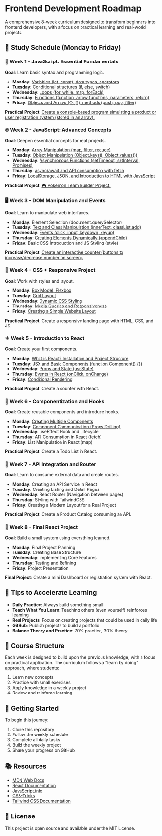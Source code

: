 # Frontend Development Roadmap

A comprehensive 8-week curriculum designed to transform beginners into frontend developers, with a focus on practical learning and real-world projects.

## 📅 Study Schedule (Monday to Friday)

### 🚀 Week 1 - JavaScript: Essential Fundamentals

**Goal**: Learn basic syntax and programming logic.

- **Monday**: [Variables (let, const), data types, operators](week1/monday.md)
- **Tuesday**: [Conditional structures (if, else, switch)](week1/tuesday.md)
- **Wednesday**: [Loops (for, while, map, forEach)](week1/wednesday.md)
- **Thursday**: [Functions (function, arrow functions, parameters, return)](week1/thursday.md)
- **Friday**: [Objects and Arrays ({}, []), methods (push, pop, filter)](week1/friday.md)

**Practical Project**: [Create a console-based program simulating a product or user registration system (stored in an array).](week1/week-project/project.md)

### 🔥 Week 2 - JavaScript: Advanced Concepts

**Goal**: Deepen essential concepts for real projects.

- **Monday**: [Array Manipulation (map, filter, reduce)](week2/monday.md)
- **Tuesday**: [Object Manipulation (Object.keys(), Object.values())](week2/tuesday.md)
- **Wednesday**: [Asynchronous Functions (setTimeout, setInterval, Promises)](week2/wednesday.md)
- **Thursday**: [async/await and API consumption with fetch](week2/thursday.md)
- **Friday**: [LocalStorage, JSON, and Introduction to HTML with JavaScript](week2/friday.md)

**Practical Project**: [🎮 Pokemon Team Builder Project.](week2/week-project/project.md)

### 🖥️ Week 3 - DOM Manipulation and Events

**Goal**: Learn to manipulate web interfaces.

- **Monday**: [Element Selection (document.querySelector)](week3/monday.md)
- **Tuesday**: [Text and Class Manipulation (innerText, classList.add)](week3/tuesday.md)
- **Wednesday**: [Events (click, input, keydown, keyup)](week3/wednesday.md)
- **Thursday**: [Creating Elements Dynamically (appendChild)](week3/thursday.md)
- **Friday**: [Basic CSS Introduction and JS Styling (style)](week3/friday.md)

**Practical Project**: [Create an interactive counter (buttons to increase/decrease number on screen).](week3/week-project/project.md)

### 🎨 Week 4 - CSS + Responsive Project

**Goal**: Work with styles and layout.

- **Monday**: [Box Model, Flexbox](week4/monday.md)
- **Tuesday**: [Grid Layout](week4/tuesday.md)
- **Wednesday**: [Dynamic CSS Styling](week4/wednesday.md)
- **Thursday**: [Media Queries and Responsiveness](week4/thursday.md)
- **Friday**: [Creating a Simple Website Layout](week4/friday.md)

**Practical Project**: Create a responsive landing page with HTML, CSS, and JS.

### ⚛️ Week 5 - Introduction to React

**Goal**: Create your first components.

- **Monday**: [What is React? Installation and Project Structure](week5/monday.md)
- **Tuesday**: [JSX and Basic Components (function Component() {})](week5/tuesday.md)
- **Wednesday**: [Props and State (useState)](week5/wednesday.md)
- **Thursday**: [Events in React (onClick, onChange)](week5/thursday.md)
- **Friday**: [Conditional Rendering](week5/friday.md)

**Practical Project**: Create a counter with React.

### 🔄 Week 6 - Componentization and Hooks

**Goal**: Create reusable components and introduce hooks.

- **Monday**: [Creating Multiple Components](week6/monday.md)
- **Tuesday**: [Component Communication (Props Drilling)](week6/tuesday.md)
- **Wednesday**: useEffect Hook and Lifecycle
- **Thursday**: API Consumption in React (fetch)
- **Friday**: List Manipulation in React (map)

**Practical Project**: Create a Todo List in React.

### 🔗 Week 7 - API Integration and Router

**Goal**: Learn to consume external data and create routes.

- **Monday**: Creating an API Service in React
- **Tuesday**: Creating Listing and Detail Pages
- **Wednesday**: React Router (Navigation between pages)
- **Thursday**: Styling with TailwindCSS
- **Friday**: Creating a Modern Layout for a Real Project

**Practical Project**: Create a Product Catalog consuming an API.

### 🚀 Week 8 - Final React Project

**Goal**: Build a small system using everything learned.

- **Monday**: Final Project Planning
- **Tuesday**: Creating Base Structure
- **Wednesday**: Implementing Core Features
- **Thursday**: Testing and Refining
- **Friday**: Project Presentation

**Final Project**: Create a mini Dashboard or registration system with React.

## 📌 Tips to Accelerate Learning

- **Daily Practice**: Always build something small
- **Teach What You Learn**: Teaching others (even yourself) reinforces learning
- **Real Projects**: Focus on creating projects that could be used in daily life
- **GitHub**: Publish projects to build a portfolio
- **Balance Theory and Practice**: 70% practice, 30% theory

## 🎯 Course Structure

Each week is designed to build upon the previous knowledge, with a focus on practical application. The curriculum follows a "learn by doing" approach, where students:

1. Learn new concepts
2. Practice with small exercises
3. Apply knowledge in a weekly project
4. Review and reinforce learning

## 🚀 Getting Started

To begin this journey:

1. Clone this repository
2. Follow the weekly schedule
3. Complete all daily tasks
4. Build the weekly project
5. Share your progress on GitHub

## 📚 Resources

- [MDN Web Docs](https://developer.mozilla.org/)
- [React Documentation](https://react.dev/)
- [JavaScript.info](https://javascript.info/)
- [CSS-Tricks](https://css-tricks.com/)
- [Tailwind CSS Documentation](https://tailwindcss.com/docs)

## 📝 License

This project is open source and available under the MIT License.
